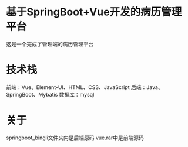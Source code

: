基于SpringBoot+Vue开发的病历管理平台
===
这是一个完成了管理端的病历管理平台

技术栈
===
前端：Vue、Element-UI、HTML、CSS、JavaScript
后端：Java、SpringBoot、Mybatis
数据库：mysql

关于
===
springboot_bingli文件夹内是后端原码
vue.rar中是前端源码

